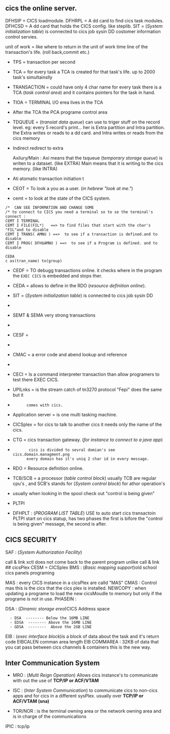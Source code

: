 
##    cics the online server.
DFHSIP    = CICS loadmodule.
DFHRPL    = A dd card to find cics task modules.
DFHCSD    = A dd card that holds the CICS config.
            like steplib.
SIT       = (_System initialization table_) is connected to cics job sysin DD
costomer information control servies.

unit of work = like where to return in the unit of work time line of the
               transaction's life. (roll back,commit etc.)
- TPS     =    transaction per second
- TCA     =   for every task a TCA is created for that task's life.
              up to 2000 task's simultainslly
- TRANSACTION = could have only 4 char name
                for every task there is a TCA (_task control area_) and it
                contains pointers for the task in hand.
- TIOA     = TERMINAL I/O erea lives in the TCA
- After the TCA the PCA programe control area
- TDQUEUE  = (_transiat data queue_) can use to triger stuff on the record
                level. eg: every 5 record's print...
                her is Extra partition and Intra partition.
                the Extra writes or reads to a dd card.
                and Intra writes or reads from the cics memory
- Indirect redirect to extra
            
  Axilury/Main :
               Axi means that the tsqueue (_temporary storage queue_)
               is writen to a dataset. (like EXTRA)
               Main means that it is writing to the cics memory. (like INTRA)
               
-  Ati  atomatic transaction initiation t
- CEOT    = To look a you as a user.
(_in hebrew "look at me."_)
- cemt    = to look at the state of the CICS system.
```
/*  CAN SEE INFORMATION AND CHANGE SOME
/* to connect to CICS you need a terminal so to se the terminal's connect :
CEMT I TERMINAL
CEMT I FILE(FIL*)   ==> to find files that start with the char's "FIL"and to disable
CEMT I TRANS( AMNU ) ==>  to see if a transaction is defined.and to disable
CEMT I PROG( DFH$AMNU ) ==>  to see if a Program is defined. and to disable

CEDA
c as(tran_name) to(group)
```
- CEDF    = TO debugg transactions online. it checks where in the program
            the `EXEC CICS` is embedded and stops ther.
- CEDA    = allows to define in the RDO (_resource definition online_).
- SIT     = (_System initialization table_) is connected to cics job sysin DD
-
- SEMT & SEMA very strong transactions

-
- CESF    =
-
- CMAC    = a error code and abend lookup and reference
-
- CECI    = Is a command interpreter transaction than allow programers to test
            there EXEC CICS.
- UPILnks = is the stream catch of tn3270 protocol "Fepi" does the same but it
-           comes with cics.
- Application server = is one multi tasking machine.
- CICSplex = for cics to talk to another cics it needs only the name of the
             cics.
- CTG      = cics transaction gateway. (_for instance to connect to a java app_)

-            cics is divided to sevral domian's see cics.domain.managment.png
            every domain has it's uniq 2 char id in every message.
- RDO     = Resource definition online.


- TCB/SCB   = a processor (_table control block_) usually TCB are regular
              cpu's , and SCB's stands for (_System control block_) for athor
              operation's
- usually when looking in the spool check out "control is being given"
- PLTPI
- DFHPLT     : (_PROGRAM LIST TABLE_) USE to auto start cics transactoin
               PLTPI start on cics statup, has two phases the first is bifore
               the "control is being given" message, the second is after.

 ## CICS SECURITY
               
SAF          : (_System Authorization Facility_)

call & link
xctl  does not come back to the parent program unlike call & link
          ## cicsPlex
          CESM = CICSplex
BMS       : (_Basic mapping support_)old school cics panels programing


MAS       : every CICS instance in a cicsPlex are calld "MAS"
CMAS      : Control mas this is the cics that the cics plex is installed.
NEWCOPY   : when updating a programe to load the new cicsMoudle to memory
            but only if the programe is not in use.
PHASEIN   :

DSA       : (_Dinamic storage erea_)CICS Address space

      - DSA  -------- Below the 16MB LINE
      - EDSA  -------- Above the 16MB LINE
      - GDSA  --------  Above the 2GB LINE


EIB       : (_exec interface block_)is a block of data about the task and it's return
            code
EIBCALEN comman area length
EIB
COMMAREA  : 32KB of data that you cat pass between cics
channels & containers this is the new way.

  ## Inter Communication System
- MRO     : (_Multi Reign Operation_) Allows cics instance's to communicate
            with out the use of **TCP/IP or ACF/VTAM**


- ISC     : (_Inter System Communication_) to communicate cics to non-cics
            apps and for cics in a different sysPlex.
            usually over **TCP/IP or ACF/VTAM (sna)**

- TOR/NOR : is the terminal owning area or the network owning area
            and is in charge of the communications

IPIC      : tcp/ip
